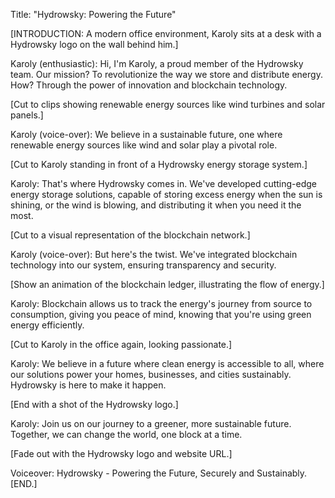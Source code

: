 Title: "Hydrowsky: Powering the Future" 


[INTRODUCTION: A modern office environment, Karoly sits at a desk with a Hydrowsky logo on the wall behind him.] 

Karoly (enthusiastic): Hi, I'm Karoly, a proud member of the Hydrowsky team. Our mission? To revolutionize the way we store and distribute energy. How? Through the power of innovation and blockchain technology. 

[Cut to clips showing renewable energy sources like wind turbines and solar panels.] 

Karoly (voice-over): We believe in a sustainable future, one where renewable energy sources like wind and solar play a pivotal role. 

[Cut to Karoly standing in front of a Hydrowsky energy storage system.] 

Karoly: That's where Hydrowsky comes in. We've developed cutting-edge energy storage solutions, capable of storing excess energy when the sun is shining, or the wind is blowing, and distributing it when you need it the most. 

[Cut to a visual representation of the blockchain network.] 

Karoly (voice-over): But here's the twist. We've integrated blockchain technology into our system, ensuring transparency and security. 

[Show an animation of the blockchain ledger, illustrating the flow of energy.] 

Karoly: Blockchain allows us to track the energy's journey from source to consumption, giving you peace of mind, knowing that you're using green energy efficiently. 

[Cut to Karoly in the office again, looking passionate.] 

Karoly: We believe in a future where clean energy is accessible to all, where our solutions power your homes, businesses, and cities sustainably. Hydrowsky is here to make it happen. 

[End with a shot of the Hydrowsky logo.] 

Karoly: Join us on our journey to a greener, more sustainable future. Together, we can change the world, one block at a time. 

[Fade out with the Hydrowsky logo and website URL.]

Voiceover: Hydrowsky - Powering the Future, Securely and Sustainably. 
[END.]

